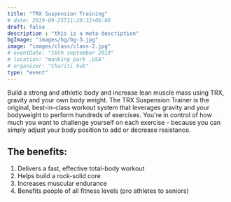 ```yaml
---
title: "TRX Suspension Training"
# date: 2019-09-25T11:28:32+06:00
draft: false
description : "this is a meta description"
bgImage: "images/bg/bg-3.jpg"
image: "images/class/class-2.jpg"
# eventDate: "16th september 2019"
# location: "manking park ,USA"
# organizer: "Chariti hub"
type: "event"
---
```


Build a strong and athletic body and increase lean muscle mass using TRX, gravity and your own body weight. 
The TRX Suspension Trainer is the original, best-in-class workout system that leverages gravity and your bodyweight to perform hundreds of exercises. You're in control of how much you want to challenge yourself on each exercise - because you can simply adjust your body position to add or decrease resistance.

## The benefits:
1.	Delivers a fast, effective total-body workout
2.	Helps build a rock-solid core
3.	Increases muscular endurance
4.	Benefits people of all fitness levels (pro athletes to seniors)